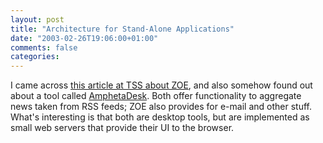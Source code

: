 ```yaml
---
layout: post
title: "Architecture for Stand-Alone Applications"
date: "2003-02-26T19:06:00+01:00"
comments: false
categories: 
---
```


<p>I came across <a href="http://www.theserverside.com/discussion/thread.jsp?thread_id=18028" title="Java Email Librarian ZOE 0.4 Announced">this article at TSS about ZOE</a>, and also somehow found out about a tool called <a href="http://www.disobey.com/amphetadesk/" title="AmphetaDesk">AmphetaDesk</a>. Both offer functionality to aggregate news taken from RSS feeds; ZOE also provides for e-mail and other stuff. What's interesting is that both are desktop tools, but are implemented as small web servers that provide their UI to the browser.</p>

